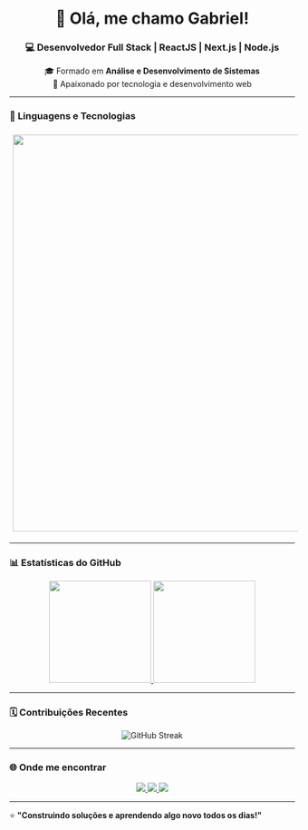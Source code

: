 <!-- Banner / Cabeçalho -->
<h1 align="center">👋 Olá, me chamo Gabriel!</h1>
<h3 align="center">💻 Desenvolvedor Full Stack | ReactJS | Next.js | Node.js</h3>

<p align="center">
🎓 Formado em <strong>Análise e Desenvolvimento de Sistemas</strong><br>
🚀 Apaixonado por tecnologia e desenvolvimento web
</p>

---

### 🧠 Linguagens e Tecnologias

<p align="left">
  <img src="https://skillicons.dev/icons?i=react,next,ts,js,html,css,tailwind,nodejs,express,prisma,postgres,mysql,git,github,vscode,figma,linux,docker" width="1900" height="700" style="margin: 6px;" />
</p>

---

### 📊 Estatísticas do GitHub

<div align="center">
  <a href="https://github.com/GabrielMBoeira">
    <img height="180em" src="https://github-readme-stats.vercel.app/api?username=GabrielMBoeira&show_icons=true&theme=radical&count_private=true" />
    <img height="180em" src="https://github-readme-stats.vercel.app/api/top-langs/?username=GabrielMBoeira&layout=compact&theme=radical" />
  </a>
</div>

---

### 🗓️ Contribuições Recentes

<div align="center">
  <img src="https://github-readme-streak-stats.herokuapp.com/?user=GabrielMBoeira&theme=radical" alt="GitHub Streak" />
</div>

---

### 🌐 Onde me encontrar

<p align="center">
  <a href="https://www.linkedin.com/in/SEU_LINKEDIN/">
    <img src="https://img.shields.io/badge/LinkedIn-0A66C2?style=for-the-badge&logo=linkedin&logoColor=white"/>
  </a>
  <a href="mailto:seuemail@exemplo.com">
    <img src="https://img.shields.io/badge/Gmail-EA4335?style=for-the-badge&logo=gmail&logoColor=white"/>
  </a>
  <a href="https://seu-portfolio.com">
    <img src="https://img.shields.io/badge/Portfolio-000000?style=for-the-badge&logo=react&logoColor=white"/>
  </a>
</p>

---

⭐ **"Construindo soluções e aprendendo algo novo todos os dias!"**
